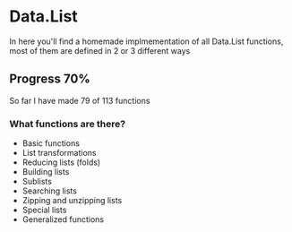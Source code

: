 # Data.List

In here you'll find a homemade implmementation of all Data.List functions, most of them are defined in 2 or 3 different ways 

## Progress 70%
So far I have made 79 of 113 functions 

### What functions are there?
   * Basic functions
   * List transformations
   * Reducing lists (folds)
   * Building lists
   * Sublists
   * Searching lists
   * Zipping and unzipping lists
   * Special lists
   * Generalized functions
